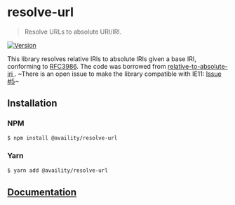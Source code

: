 # resolve-url

> Resolve URLs to absolute URI/IRI.

[![Version](https://img.shields.io/npm/v/@availity/resolve-url.svg?style=for-the-badge)](https://www.npmjs.com/package/@availity/resolve-url)

This library resolves relative IRIs to absolute IRIs given a base IRI, conforming to [RFC3986](https://www.ietf.org/rfc/rfc3986.txt). The code was borrowed from [relative-to-absolute-iri
](https://github.com/rubensorks/relative-to-absolute-iri.js). ~There is an open issue to make the library compatible with IE11: [Issue #5](https://github.com/rubensworks/relative-to-absolute-iri.js/issues/5)~

## Installation

### NPM

```bash
$ npm install @availity/resolve-url
```

### Yarn

```bash
$ yarn add @availity/resolve-url
```

## [Documentation](https://availity.github.io/sdk-js/resources/resolve-url)
